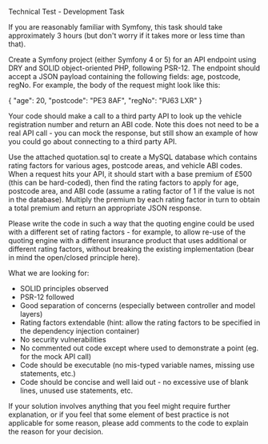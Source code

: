 Technical Test - Development Task

If you are reasonably familiar with Symfony, this task should take approximately 3 hours (but don't worry if it takes more or less time than that).

Create a Symfony project (either Symfony 4 or 5) for an API endpoint using DRY and SOLID object-oriented PHP, following PSR-12. The endpoint should accept a JSON payload containing the following fields: age, postcode, regNo. For example, the body of the request might look like this:
 
{
    "age": 20,
    "postcode": "PE3 8AF",
    "regNo": "PJ63 LXR"
}

Your code should make a call to a third party API to look up the vehicle registration number and return an ABI code. Note this does not need to be a real API call - you can mock the response, but still show an example of how you could go about connecting to a third party API.

Use the attached quotation.sql to create a MySQL database which contains rating factors for various ages, postcode areas, and vehicle ABI codes. When a request hits your API, it should start with a base premium of £500 (this can be hard-coded), then find the rating factors to apply for age, postcode area, and ABI code (assume a rating factor of 1 if the value is not in the database). Multiply the premium by each rating factor in turn to obtain a total premium and return an appropriate JSON response. 

Please write the code in such a way that the quoting engine could be used with a different set of rating factors - for example, to allow re-use of the quoting engine with a different insurance product that uses additional or different rating factors, without breaking the existing implementation (bear in mind the open/closed principle here).

What we are looking for:

 * SOLID principles observed
 * PSR-12 followed
 * Good separation of concerns (especially between controller and model layers)
 * Rating factors extendable (hint: allow the rating factors to be specified in the dependency injection container)
 * No security vulnerabilities
 * No commented out code except where used to demonstrate a point (eg. for the mock API call)
 * Code should be executable (no mis-typed variable names, missing use statements, etc.)
 * Code should be concise and well laid out - no excessive use of blank lines, unused use statements, etc.

If your solution involves anything that you feel might require further explanation, or if you feel that some element of best practice is not applicable for some reason, please add comments to the code to explain the reason for your decision.


